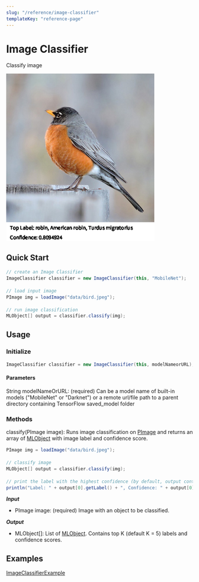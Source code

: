 ```yaml
---
slug: "/reference/image-classifier"
templateKey: "reference-page"
---
```


# Image Classifier
Classify image

![alt text](../images/image_classifier_demo.png)

## Quick Start
```java
// create an Image Classifier
ImageClassifier classifier = new ImageClassifier(this, "MobileNet");

// load input image
PImage img = loadImage("data/bird.jpeg");

// run image classification
MLObject[] output = classifier.classify(img);
```

## Usage
### Initialize
```java
ImageClassifier classifier = new ImageClassifier(this, modelNameorURL);
```
#### Parameters
String modelNameOrURL: (required) Can be a model name of built-in models ("MobileNet" or "Darknet") or a remote url/file path to a parent directory containing TensorFlow saved_model folder
### Methods
classify(PImage image): Runs image classification on [PImage](https://processing.org/reference/PImage.html) and returns an array of [MLObject]() with image label and confidence score.
```java
PImage img = loadImage("data/bird.jpeg");

// classify image
MLObject[] output = classifier.classify(img);

// print the label with the highest confidence (by default, output contains top 5 labels with the highest confidence scores)
println("Label: " + output[0].getLabel() + ", Confidence: " + output[0].getConfidence());
```
***Input***
- PImage image: (required) Image with an object to be classified.

***Output***
- MLObject[]: List of [MLObject](). Contains top K (default K = 5) labels and confidence scores.

## Examples
[ImageClassifierExample](https://github.com/jjeongin/ml4processing/tree/master/examples/ImageClassifierExample)
